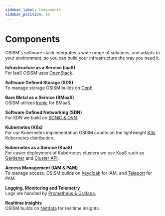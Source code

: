 ```yaml
---
sidebar_label: Components
sidebar_position: 10
---
```


# Components

OSISM's software stack integrates a wide range of solutions, and adapts to your
environment, so you can build your infrastructure the way you need it.

**Infrastructure as a Service (IaaS)**\
For IaaS OSISM uses [OpenStack](./openstack.md).

**Software Defined Storage (SDS)**\
To manage storage OSISM builds on [Ceph](./ceph.md).

**Bare Metal as a Service (BMaaS)**\
OSISM utilizes [Ironic](./ironic.md) for BMaaS.

**Software Defined Networking (SDN)**\
For SDN we build on [SONiC & OVN](./sonic.md).

**Kubernetes (K8s)**\
For our Kubernetes implementation OSISM counts on the lightweight [K3s](./k3s.md) Kubernetes distribution.

**Kubernetes as a Service (KaaS)**\
For easier deployment of Kubernetes clusters we use KaaS such as [Gardener](./gardener.md) and [Cluster API](./clusterapi.md).

**Access Management (IAM & PAM)**\
To manage access, OSISM builds on [Keycloak](./keycloak.md) for IAM, and [Teleport](./teleport.md) for PAM.

**Logging, Monitoring and Telemetry**\
Logs are handled by [Prometheus & Grafana](./prometheus.md).

**Realtime insights**\
OSISM builds on [Netdata](./netdata.md) for realtime insights.

